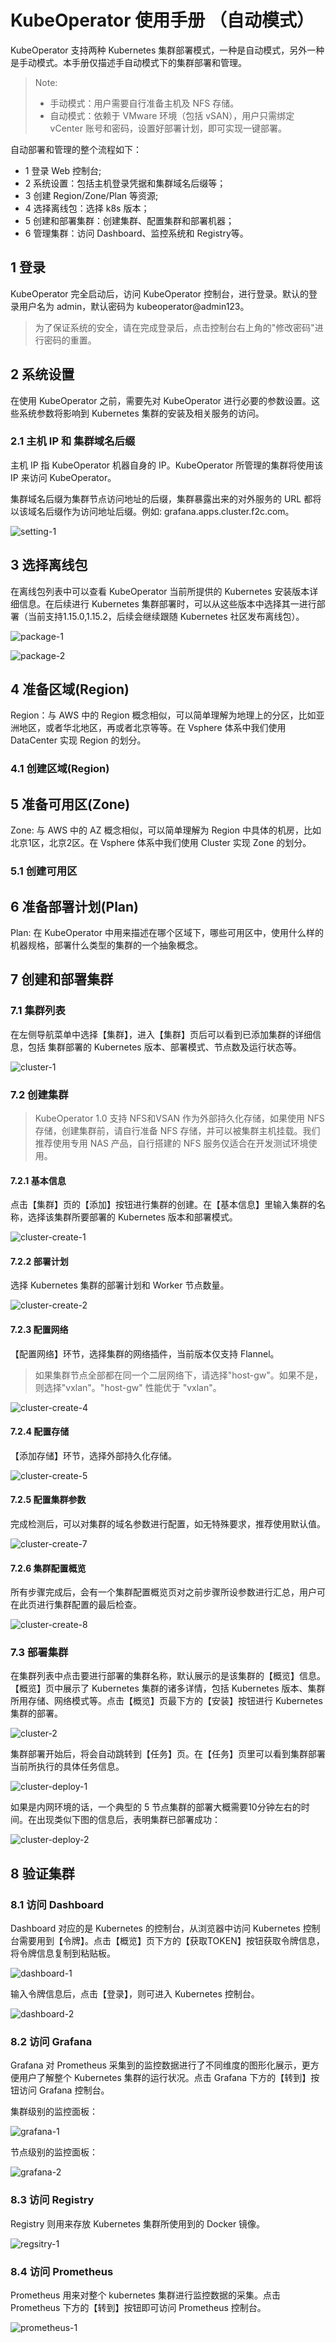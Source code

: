 # KubeOperator 使用手册 （自动模式）

KubeOperator 支持两种 Kubernetes 集群部署模式，一种是自动模式，另外一种是手动模式。本手册仅描述手自动模式下的集群部署和管理。

> Note:
> - 手动模式：用户需要自行准备主机及 NFS 存储。
> - 自动模式：依赖于 VMware 环境（包括 vSAN），用户只需绑定 vCenter 账号和密码，设置好部署计划，即可实现一键部署。

自动部署和管理的整个流程如下：

- 1 登录 Web 控制台;
- 2 系统设置：包括主机登录凭据和集群域名后缀等；
- 3 创建 Region/Zone/Plan 等资源;
- 4 选择离线包：选择 k8s  版本；
- 5 创建和部署集群：创建集群、配置集群和部署机器；
- 6 管理集群：访问 Dashboard、监控系统和 Registry等。

## 1 登录

KubeOperator 完全启动后，访问 KubeOperator 控制台，进行登录。默认的登录用户名为 admin，默认密码为 kubeoperator@admin123。

> 为了保证系统的安全，请在完成登录后，点击控制台右上角的"修改密码"进行密码的重置。

## 2 系统设置

在使用 KubeOperator 之前，需要先对 KubeOperator 进行必要的参数设置。这些系统参数将影响到 Kubernetes 集群的安装及相关服务的访问。

### 2.1 主机 IP 和 集群域名后缀

主机 IP 指 KubeOperator 机器自身的 IP。KubeOperator 所管理的集群将使用该 IP 来访问 KubeOperator。

集群域名后缀为集群节点访问地址的后缀，集群暴露出来的对外服务的 URL 都将以该域名后缀作为访问地址后缀。例如: grafana.apps.cluster.f2c.com。

![setting-1](https://github.com/KubeOperator/KubeOperator/blob/master/docs/images/setting-1.png?raw=true)

## 3 选择离线包

在离线包列表中可以查看 KubeOperator 当前所提供的 Kubernetes 安装版本详细信息。在后续进行 Kubernetes 集群部署时，可以从这些版本中选择其一进行部署（当前支持1.15.0,1.15.2，后续会继续跟随 Kubernetes 社区发布离线包）。

![package-1](https://github.com/KubeOperator/KubeOperator/blob/master/docs/images/package-v2.png?raw=true)

![package-2](https://github.com/KubeOperator/KubeOperator/blob/master/docs/images/package-2.png?raw=true)

## 4 准备区域(Region)

Region：与 AWS 中的 Region 概念相似，可以简单理解为地理上的分区，比如亚洲地区，或者华北地区，再或者北京等等。在 Vsphere 体系中我们使用 DataCenter 实现 Region 的划分。

### 4.1 创建区域(Region)



## 5 准备可用区(Zone)

Zone: 与 AWS 中的 AZ 概念相似，可以简单理解为 Region 中具体的机房，比如北京1区，北京2区。在 Vsphere 体系中我们使用 Cluster 实现 Zone 的划分。

### 5.1 创建可用区



## 6 准备部署计划(Plan)

Plan: 在 KubeOperator 中用来描述在哪个区域下，哪些可用区中，使用什么样的机器规格，部署什么类型的集群的一个抽象概念。

## 7 创建和部署集群

### 7.1 集群列表

在左侧导航菜单中选择【集群】，进入【集群】页后可以看到已添加集群的详细信息，包括 集群部署的 Kubernetes 版本、部署模式、节点数及运行状态等。

![cluster-1](https://github.com/KubeOperator/KubeOperator/blob/master/docs/images/cluster-auto-list.png?raw=true)

### 7.2 创建集群

> KubeOperator 1.0 支持 NFS和VSAN 作为外部持久化存储，如果使用 NFS 存储，创建集群前，请自行准备 NFS 存储，并可以被集群主机挂载。我们推荐使用专用 NAS 产品，自行搭建的 NFS 服务仅适合在开发测试环境使用。

#### 7.2.1 基本信息

点击【集群】页的【添加】按钮进行集群的创建。在【基本信息】里输入集群的名称，选择该集群所要部署的 Kubernetes 版本和部署模式。

![cluster-create-1](https://github.com/KubeOperator/KubeOperator/blob/master/docs/images/cluster-create-auto-1.png?raw=true)

#### 7.2.2 部署计划

选择 Kubernetes 集群的部署计划和 Worker 节点数量。

![cluster-create-2](https://github.com/KubeOperator/KubeOperator/blob/master/docs/images/cluster-create-auto-2.png?raw=true)

#### 7.2.3 配置网络

【配置网络】环节，选择集群的网络插件，当前版本仅支持 Flannel。

> 如果集群节点全部都在同一个二层网络下，请选择"host-gw"。如果不是，则选择"vxlan"。"host-gw" 性能优于 "vxlan"。

![cluster-create-4](https://github.com/KubeOperator/KubeOperator/blob/master/docs/images/cluster-create-auto-3.png?raw=true)

#### 7.2.4 配置存储

【添加存储】环节，选择外部持久化存储。

![cluster-create-5](https://github.com/KubeOperator/KubeOperator/blob/master/docs/images/cluster-create-auto-4.png?raw=true)


#### 7.2.5 配置集群参数

完成检测后，可以对集群的域名参数进行配置，如无特殊要求，推荐使用默认值。

![cluster-create-7](https://github.com/KubeOperator/KubeOperator/blob/master/docs/images/cluster-create-auto-5.png?raw=true)

#### 7.2.6 集群配置概览

所有步骤完成后，会有一个集群配置概览页对之前步骤所设参数进行汇总，用户可在此页进行集群配置的最后检查。

![cluster-create-8](https://github.com/KubeOperator/KubeOperator/blob/master/docs/images/cluster-create-auto-6.png?raw=true)

### 7.3 部署集群

在集群列表中点击要进行部署的集群名称，默认展示的是该集群的【概览】信息。【概览】页中展示了 Kubernetes 集群的诸多详情，包括 Kubernetes 版本、集群所用存储、网络模式等。点击【概览】页最下方的【安装】按钮进行 Kubernetes 集群的部署。

![cluster-2](https://github.com/KubeOperator/KubeOperator/blob/master/docs/images/cluster-auto-overview.png?raw=true)

集群部署开始后，将会自动跳转到【任务】页。在【任务】页里可以看到集群部署当前所执行的具体任务信息。

![cluster-deploy-1](https://github.com/KubeOperator/KubeOperator/blob/master/docs/images/cluster-deploy-1.png?raw=true)

如果是内网环境的话，一个典型的 5 节点集群的部署大概需要10分钟左右的时间。在出现类似下图的信息后，表明集群已部署成功：

![cluster-deploy-2](https://github.com/KubeOperator/KubeOperator/blob/master/docs/images/cluster-deploy-2.png?raw=true)

## 8 验证集群

### 8.1 访问 Dashboard

Dashboard 对应的是 Kubernetes 的控制台，从浏览器中访问 Kubernetes 控制台需要用到【令牌】。点击【概览】页下方的【获取TOKEN】按钮获取令牌信息，将令牌信息复制到粘贴板。

![dashboard-1](https://github.com/KubeOperator/KubeOperator/blob/master/docs/images/dashboard-1.png?raw=true)

输入令牌信息后，点击【登录】，则可进入 Kubernetes 控制台。

![dashboard-2](https://github.com/KubeOperator/KubeOperator/blob/master/docs/images/dashboard-2.png?raw=true)

### 8.2 访问 Grafana

Grafana 对 Prometheus 采集到的监控数据进行了不同维度的图形化展示，更方便用户了解整个 Kubernetes 集群的运行状况。点击 Grafana 下方的【转到】按钮访问 Grafana 控制台。

集群级别的监控面板：

![grafana-1](https://github.com/KubeOperator/KubeOperator/blob/master/docs/images/grafana-1.png?raw=true)

节点级别的监控面板：

![grafana-2](https://github.com/KubeOperator/KubeOperator/blob/master/docs/images/grafana-2.png?raw=true)

### 8.3 访问 Registry

Registry 则用来存放 Kubernetes 集群所使用到的 Docker 镜像。

![regsitry-1](https://github.com/KubeOperator/KubeOperator/blob/master/docs/images/registry-1.png?raw=true)

### 8.4 访问 Prometheus

Prometheus 用来对整个 kubernetes 集群进行监控数据的采集。点击 Prometheus 下方的【转到】按钮即可访问 Prometheus 控制台。

![prometheus-1](https://github.com/KubeOperator/KubeOperator/blob/master/docs/images/prometheus-1.png?raw=true)

